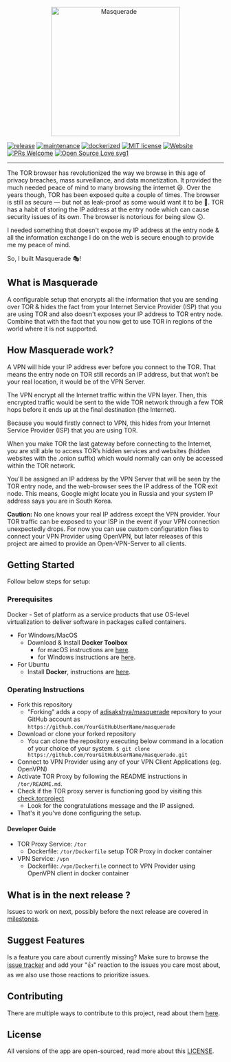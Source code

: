 <p align="center">
  <a href="https://github.com/adisakshya/JustShareIt">
    <img src="https://images-na.ssl-images-amazon.com/images/I/61MjBdX3-DL._SX355_.jpg" height="300" alt="Masquerade">
  </a>
</p>

[![release](https://img.shields.io/badge/release-1.0-green.svg)](https://github.com/adisakshya/JustShareIt/releases)
[![maintenance](https://img.shields.io/badge/maintained%3F-yes-green.svg)]()
[![dockerized](https://img.shields.io/badge/dockerized-yes-green.svg)](https://github.com/adisakshya/JustShareIt/blob/master/docker-compose.yml)
[![MIT license](https://img.shields.io/badge/License-MIT-blue.svg)](https://github.com/adisakshya/masquerade/blob/master/LICENSE)
[![Website](https://img.shields.io/badge/website-down-red.svg)](https://adisakshya.github.io/JustShareIt)
[![PRs Welcome](https://img.shields.io/badge/PRs-welcome-brightgreen.svg?style=flat-square)](https://github.com/adisakshya/JustShareIt/pulls)
[![Open Source Love svg1](https://badges.frapsoft.com/os/v1/open-source.svg?v=103)]()

---

The TOR browser has revolutionized the way we browse in this age of privacy breaches, mass surveillance, and data monetization. It provided the much needed peace of mind to many browsing the internet 😃.
Over the years though, TOR has been exposed quite a couple of times. The browser is still as secure — but not as leak-proof as some would want it to be 🤔. TOR has a habit of storing the IP address at the entry node which can cause security issues of its own. The browser is notorious for being slow 😕.

I needed something that doesn't expose my IP address at the entry node & all the information exchange I do on the web is secure enough to provide me my peace of mind.

So, I built Masquerade 🎭!

## What is Masquerade

A configurable setup that encrypts all the information that you are sending over TOR & hides the fact from your Internet Service Provider (ISP) that you are using TOR and also doesn't exposes your IP address to TOR entry node. Combine that with the fact that you now get to use TOR in regions of the world where it is not supported.

## How Masquerade work?

A VPN will hide your IP address ever before you connect to the TOR. That means the entry node on TOR still records an IP address, but that won’t be your real location, it would be of the VPN Server.

The VPN encrypt all the Internet traffic within the VPN layer. Then, this encrypted traffic would be sent to the wide TOR network through a few TOR hops before it ends up at the final destination (the Internet).

Because you would firstly connect to VPN, this hides from your Internet Service Provider (ISP) that you are using TOR.

When you make TOR the last gateway before connecting to the Internet, you are still able to access TOR’s hidden services and websites (hidden websites with the .onion suffix) which would normally can only be accessed within the TOR network.

You'll be assigned an IP address by the VPN Server that will be seen by the TOR entry node, and the web-browser sees the IP address of the TOR exit node. This means, Google might locate you in Russia and your system IP address says you are in South Korea.

**Caution:** No one knows your real IP address except the VPN provider. Your TOR traffic can be exposed to your ISP in the event if your VPN connection unexpectedly drops.
For now you can use custom configuration files to connect your VPN Provider using OpenVPN, but later releases of this project are aimed to provide an Open-VPN-Server to all clients.

## Getting Started

Follow below steps for setup:

### Prerequisites

Docker - Set of platform as a service products that use OS-level virtualization to deliver software in packages called containers.

- For Windows/MacOS
	- Download & Install **Docker Toolbox**
		- for macOS instructions are [here](https://docs.docker.com/toolbox/toolbox_install_mac/).
		- for Windows instructions are [here](https://docs.docker.com/toolbox/toolbox_install_windows/).
- For Ubuntu
	- Install **Docker**, instructions are [here](https://www.youtube.com/watch?v=V9AKvZZCWLc).

### Operating Instructions

- Fork this repository
	- "Forking" adds a copy of [adisakshya/masquerade](https://github.com/adisakshya/masquerade) repository to your GitHub account as `https://github.com/YourGitHubUserName/masquerade`
- Download or clone your forked repository
	- You can clone the repository executing below command in a location of your choice of your system.
	```$ git clone https://github.com/YourGitHubUserName/masquerade.git```
- Connect to VPN Provider using any of your VPN Client Applications (eg. OpenVPN)
- Activate TOR Proxy by following the README instructions in ```/tor/README.md```.
- Check if the TOR proxy server is functioning good by visiting this [check.torproject](https://check.torproject.org/)
    - Look for the congratulations message and the IP assigned.
- That's it you've done configuring the setup.

#### Developer Guide

- TOR Proxy Service: ```/tor```
	- Dockerfile: ```/tor/Dockerfile``` setup TOR Proxy in docker container
- VPN Service: ```/vpn```
	- Dockerfile: ```/vpn/Dockerfile``` connect to VPN Provider using OpenVPN client in docker container

## What is in the next release ?

Issues to work on next, possibly before the next release are covered in [milestones](https://github.com/adisakshya/masquerade/milestones).

## Suggest Features

Is a feature you care about currently missing? Make sure to browse the [issue tracker](https://github.com/adisakshya/masquerade/issues?q=is%3Aissue+is%3Aopen+sort%3Areactions-%2B1-desc) and add your ":+1:" reaction to the issues you care most about, as we also use those reactions to prioritize issues.

## Contributing

There are multiple ways to contribute to this project, read about them [here](https://github.com/adisakshya/masquerade/blob/master/.github/CONTRIBUTING.md).

## License

All versions of the app are open-sourced, read more about this [LICENSE](https://github.com/adisakshya/masquerade/blob/master/LICENSE).
